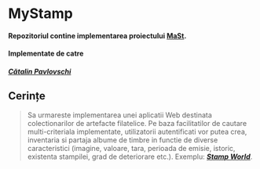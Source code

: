 # MyStamp 

#### Repozitoriul contine implementarea proiectului **[MaSt](https://profs.info.uaic.ro/~vcosmin/proiectetw)**.

#### Implementate de catre

#### _**[Cătalin Pavlovschi](https://github.com/K4T4L1N/)**_

## Cerințe

> Sa urmareste implementarea unei aplicatii Web destinata colectionarilor de artefacte filatelice. 
> Pe baza facilitatilor de cautare multi-criteriala implementate, utilizatorii autentificati vor putea crea, inventaria si partaja albume de timbre in functie de diverse caracteristici (imagine, valoare, tara, perioada de emisie, istoric, existenta stampilei, grad de deteriorare etc.). 
> Exemplu: _**[Stamp World](https://www.stampworld.com/en/)**_.
